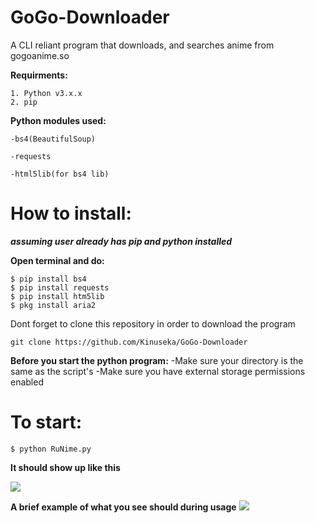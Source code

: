# GoGo-Downloader
A CLI reliant program that downloads, and searches anime from gogoanime.so 

**Requirments:**
```
1. Python v3.x.x 
2. pip
```

**Python modules used:**
```
-bs4(BeautifulSoup)

-requests

-html5lib(for bs4 lib)
```

# How to install:

***assuming user already has pip and python installed***

**Open terminal and do:**
```
$ pip install bs4
$ pip install requests
$ pip install htm5lib
$ pkg install aria2
```
Dont forget to clone this repository in order to download the program
```
git clone https://github.com/Kinuseka/GoGo-Downloader
```

**Before you start the python program:**
-Make sure your directory is the same as the script's
-Make sure you have external storage permissions enabled

# To start:
```$ python RuNime.py```

**It should show up like this**

![](home.png)

**A brief example of what you see should during usage**
![](example.png)


